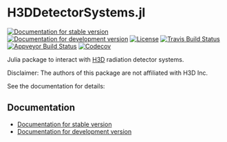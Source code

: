 # H3DDetectorSystems.jl

[![Documentation for stable version](https://img.shields.io/badge/docs-stable-blue.svg)](https://oschulz.github.io/H3DDetectorSystems.jl/stable)
[![Documentation for development version](https://img.shields.io/badge/docs-dev-blue.svg)](https://oschulz.github.io/H3DDetectorSystems.jl/dev)
[![License](http://img.shields.io/badge/license-MIT-brightgreen.svg?style=flat)](LICENSE.md)
[![Travis Build Status](https://travis-ci.com/oschulz/H3DDetectorSystems.jl.svg?branch=master)](https://travis-ci.com/oschulz/H3DDetectorSystems.jl)
[![Appveyor Build Status](https://ci.appveyor.com/api/projects/status/github/oschulz/H3DDetectorSystems.jl?branch=master&svg=true)](https://ci.appveyor.com/project/oschulz/H3DDetectorSystems-jl)
[![Codecov](https://codecov.io/gh/oschulz/H3DDetectorSystems.jl/branch/master/graph/badge.svg)](https://codecov.io/gh/oschulz/H3DDetectorSystems.jl)

Julia package to interact with [H3D](https://h3dgamma.com/) radiation detector
systems.

Disclaimer: The authors of this package are not affiliated with H3D Inc.

See the documentation for details:

## Documentation

* [Documentation for stable version](https://oschulz.github.io/H3DDetectorSystems.jl/stable)
* [Documentation for development version](https://oschulz.github.io/H3DDetectorSystems.jl/dev)
